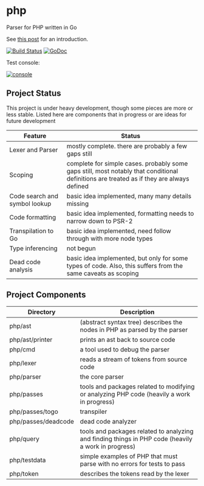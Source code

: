 php
===

Parser for PHP written in Go

See [this post](https://stephensearles.com/ive-got-all-this-php-now-what-parsing-php-in-go/) for an introduction.

[![Build Status](https://travis-ci.org/stephens2424/php.svg)](https://travis-ci.org/stephens2424/php) [![GoDoc](https://godoc.org/github.com/stephens2424/php?status.svg)](https://godoc.org/github.com/stephens2424/php)

Test console:

[![console](https://stephensearles.com/wp-content/uploads/2014/07/Screen-Shot-2014-07-27-at-12.02.32-PM.png)](https://phpconsole.stephensearles.com)

## Project Status

This project is under heavy development, though some pieces are more or less stable. Listed here are components that in progress or are ideas for future development

Feature                       |Status
------------------------------|------
Lexer and Parser              | mostly complete. there are probably a few gaps still
Scoping                       | complete for simple cases. probably some gaps still, most notably that conditional definitions are treated as if they are always defined
Code search and symbol lookup | basic idea implemented, many many details missing
Code formatting               | basic idea implemented, formatting needs to narrow down to PSR-2
Transpilation to Go           | basic idea implemented, need follow through with more node types
Type inferencing              | not begun
Dead code analysis            | basic idea implemented, but only for some types of code. Also, this suffers from the same caveats as scoping

## Project Components

Directory                     |Description
------------------------------|------
php/ast| (abstract syntax tree) describes the nodes in PHP as parsed by the parser
php/ast/printer| prints an ast back to source code
php/cmd| a tool used to debug the parser
php/lexer| reads a stream of tokens from source code
php/parser| the core parser
php/passes| tools and packages related to modifying or analyzing PHP code (heavily a work in progress)
php/passes/togo| transpiler
php/passes/deadcode| dead code analyzer
php/query| tools and packages related to analyzing and finding things in PHP code (heavily a work in progress)
php/testdata| simple examples of PHP that must parse with no errors for tests to pass
php/token| describes the tokens read by the lexer

